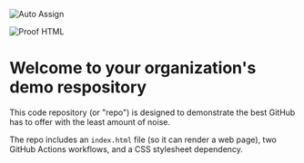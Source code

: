 ![Auto Assign](https://github.com/tumbts/demo-repository/actions/workflows/auto-assign.yml/badge.svg)

![Proof HTML](https://github.com/tumbts/demo-repository/actions/workflows/proof-html.yml/badge.svg)

# Welcome to your organization's demo respository
This code repository (or "repo") is designed to demonstrate the best GitHub has to offer with the least amount of noise.

The repo includes an `index.html` file (so it can render a web page), two GitHub Actions workflows, and a CSS stylesheet dependency.
